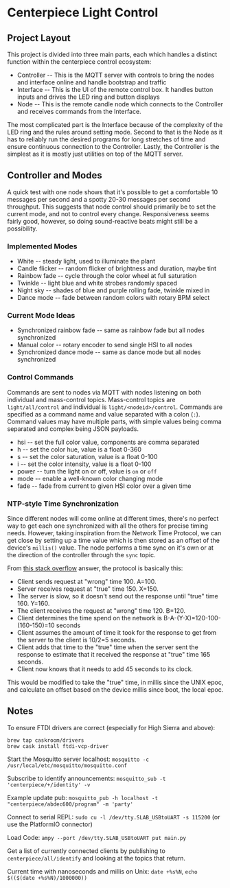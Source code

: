 # Centerpiece Light Control

## Project Layout

This project is divided into three main parts, each which handles a distinct function within the centerpiece control ecosystem:

- Controller -- This is the MQTT server with controls to bring the nodes and interface online and handle bootstrap and traffic
- Interface -- This is the UI of the remote control box. It handles button inputs and drives the LED ring and button displays
- Node -- This is the remote candle node which connects to the Controller and receives commands from the Interface.

The most complicated part is the Interface because of the complexity of the LED ring and the rules around setting mode. Second to that is the Node as it has to reliably run the desired programs for long stretches of time and ensure continuous connection to the Controller. Lastly, the Controller is the simplest as it is mostly just utilities on top of the MQTT server.

## Controller and Modes

A quick test with one node shows that it's possible to get a comfortable 10 messages per second and a spotty 20-30 messages per second throughput. This suggests that node control should primarily be to set the current mode, and not to control every change. Responsiveness seems fairly good, however, so doing sound-reactive beats might still be a possibility.

### Implemented Modes

- White -- steady light, used to illuminate the plant
- Candle flicker -- random flicker of brightness and duration, maybe tint
- Rainbow fade -- cycle through the color wheel at full saturation
- Twinkle -- light blue and white strobes randomly spaced
- Night sky -- shades of blue and purple rolling fade, twinkle mixed in
- Dance mode -- fade between random colors with rotary BPM select

### Current Mode Ideas

- Synchronized rainbow fade -- same as rainbow fade but all nodes synchronized
- Manual color -- rotary encoder to send single HSI to all nodes
- Synchronized dance mode -- same as dance mode but all nodes synchronized

### Control Commands

Commands are sent to nodes via MQTT with nodes listening on both individual and mass-control topics. Mass-control topics are `light/all/control` and individual is `light/<nodeid>/control`. Commands are specified as a command name and value separated with a colon (`:`). Command values may have multiple parts, with simple values being comma separated and complex being JSON payloads.

- hsi -- set the full color value, components are comma separated
- h -- set the color hue, value is a float 0-360
- s -- set the color saturation, value is a float 0-100
- i -- set the color intensity, value is a float 0-100
- power -- turn the light on or off, value is `on` or `off`
- mode -- enable a well-known color changing mode
- fade -- fade from current to given HSI color over a given time

### NTP-style Time Synchronization

Since different nodes will come online at different times, there's no perfect way to get each one synchronized with all the others for precise timing needs. However, taking inspiration from the Network Time Protocol, we can get close by setting up a time value which is then stored as an offset of the device's `millis()` value. The node performs a time sync on it's own or at the direction of the controller through the `sync` topic.

From [this stack overflow][so-ntp-answer] answer, the protocol is basically this:

- Client sends request at "wrong" time 100. A=100.
- Server receives request at "true" time 150. X=150.
- The server is slow, so it doesn't send out the response until "true" time 160. Y=160.
- The client receives the request at "wrong" time 120. B=120.
- Client determines the time spend on the network is B-A-(Y-X)=120-100-(160-150)=10 seconds
- Client assumes the amount of time it took for the response to get from the server to the client is 10/2=5 seconds.
- Client adds that time to the "true" time when the server sent the response to estimate that it received the response at "true" time 165 seconds.
- Client now knows that it needs to add 45 seconds to its clock.

This would be modified to take the "true" time, in millis since the UNIX epoc, and calculate an offset based on the device millis since boot, the local epoc.

[so-ntp-answer]: http://stackoverflow.com/a/1230826/772207

## Notes

To ensure FTDI drivers are correct (especially for High Sierra and above):
```
brew tap caskroom/drivers
brew cask install ftdi-vcp-driver
```

Start the Mosquitto server localhost:
`mosquitto -c /usr/local/etc/mosquitto/mosquitto.conf`

Subscribe to identify announcements:
`mosquitto_sub -t 'centerpiece/+/identity' -v`

Example update pub:
`mosquitto_pub -h localhost -t "centerpiece/abdec600/program" -m 'party'`

Connect to serial REPL: `sudo cu -l /dev/tty.SLAB_USBtoUART -s 115200` (or use the PlatformIO connector)

Load Code: `ampy --port /dev/tty.SLAB_USBtoUART put main.py`

Get a list of currently connected clients by publishing to `centerpiece/all/identify` and looking at the topics that return.

Current time with nanoseconds and millis on Unix: `date +%s%N`, `echo $(($(date +%s%N)/1000000))`
